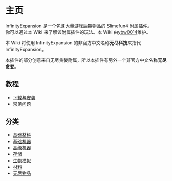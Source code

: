 # 主页

InfinityExpansion 是一个包含大量游戏后期物品的 Slimefun4 附属插件。  
你可以通过本 Wiki 来了解该附属插件的玩法。本 Wiki 由[ybw0014](https://github.com/ybw0014)维护。

本 Wiki 将使用 InfinityExpansion 的非官方中文名称**无尽科技**来指代 InfinityExpansion。

本插件的部分创意来自无尽贪婪附属，所以本插件有另外一个非官方中文名称**无尽贪婪**。

## 教程

- [下载与安装](./Install)
- [常见问题](./FAQ)

## 分类

- [基础材料](./Materials)
- [基础机器](./Basic-Machines)
- [高级机器](./Advanced-Machines)
- [存储](./Barrels)
- [生物模拟](./Mob-Simulation)
- [材料](./Singularities)
- [无尽物品](./Infinity-Items)
